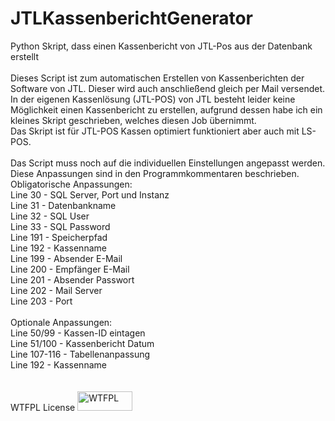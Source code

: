 # JTLKassenberichtGenerator
Python Skript, dass einen Kassenbericht von JTL-Pos aus der Datenbank erstellt<br>
<br>
Dieses Script ist zum automatischen Erstellen von Kassenberichten der Software von JTL. Dieser wird auch anschließend gleich per Mail versendet.<br>
In der eigenen Kassenlösung (JTL-POS) von JTL besteht leider keine Möglichkeit einen Kassenbericht zu erstellen, aufgrund dessen habe ich ein kleines Skript geschrieben, welches diesen Job übernimmt.<br>
Das Skript ist für JTL-POS Kassen optimiert funktioniert aber auch mit LS-POS.<br>
<br>
Das Script muss noch auf die individuellen Einstellungen angepasst werden. Diese Anpassungen sind in den Programmkommentaren beschrieben.<br>
Obligatorische <tab id=t1>Anpassungen:<br>
Line 30 - SQL Server, Port und Instanz<br>
Line 31 - Datenbankname<br>
Line 32 - SQL User<br>
Line 33 - SQL Password<br>
Line 191 - Speicherpfad <br>
Line 192 - Kassenname<br>
Line 199 - Absender E-Mail<br>
Line 200 - Empfänger E-Mail<br>
Line 201 - Absender Passwort<br>
Line 202 - Mail Server<br>
Line 203 - Port<br>
<br>
Optionale Anpassungen:<br>
Line 50/99 - Kassen-ID eintagen<br>
Line 51/100 - Kassenbericht Datum<br>
Line 107-116 - Tabellenanpassung<br>
Line 192 - Kassenname<br>
<br>
<br>
WTFPL License 
<a href="http://www.wtfpl.net/"><img
       src="http://www.wtfpl.net/wp-content/uploads/2012/12/wtfpl-badge-1.png"
       width="88" height="31" alt="WTFPL" /></a>
